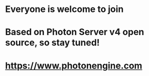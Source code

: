 # Everyone is welcome to join

# Based on Photon Server v4 open source, so stay tuned!

# https://www.photonengine.com
